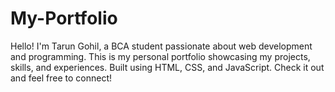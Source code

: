 # My-Portfolio
Hello! I'm Tarun Gohil, a BCA student passionate about web development and programming. This is my personal portfolio showcasing my projects, skills, and experiences. Built using HTML, CSS, and JavaScript. Check it out and feel free to connect!

